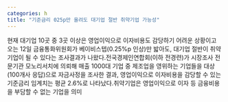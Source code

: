 ```yaml
---
categories: h
title: "기준금리 025p만 올려도 대기업 절반 취약기업 가능성"
---
```

현재 대기업 10곳 중 3곳 이상은 영업이익으로 이자비용도 감당하기 어려운 상황이고 오는 12일 금융통화위원회가 베이비스텝(0.25%p 인상)만 밟아도, 대기업 절반이 취약기업이 될 수 있다는 조사결과가 나왔다.전국경제인연합회(이하 전경련)가 시장조사 전문기관 모노리서치에 의뢰해 매출 1000대 기업 중 제조업을 영위하는 기업들을 대상(100개사 응답)으로 자금사정을 조사한 결과, 영업이익으로 이자비용을 감당할 수 있는 기준금리 임계치는 평균 2.6%로 나타났다.취약기업은 영업이익으로 이자 등 금융비용을 부담할 수 없는 기업을 의미